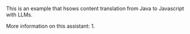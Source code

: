 This is an example that hsows content translation from Java to Javascript with LLMs.

More information on this assistant:
1.
